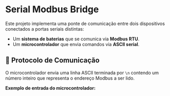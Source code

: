 # Serial Modbus Bridge

Este projeto implementa uma ponte de comunicação entre dois dispositivos conectados a portas seriais distintas:

- Um **sistema de baterias** que se comunica via **Modbus RTU**.
- Um **microcontrolador** que envia comandos via **ASCII serial**.

## 📡 Protocolo de Comunicação

O microcontrolador envia uma linha ASCII terminada por `\n` contendo um número inteiro que representa o endereço Modbus a ser lido.

**Exemplo de entrada do microcontrolador:**
